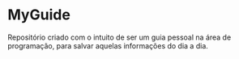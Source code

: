 # MyGuide

Repositório criado com o intuito de ser um guia pessoal na área de programação, para salvar aquelas informações do dia a dia.

